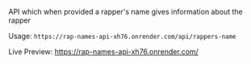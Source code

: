 API which when provided a rapper's name gives information about the rapper

Usage: `https://rap-names-api-xh76.onrender.com/api/rappers-name`


Live Preview: https://rap-names-api-xh76.onrender.com/

